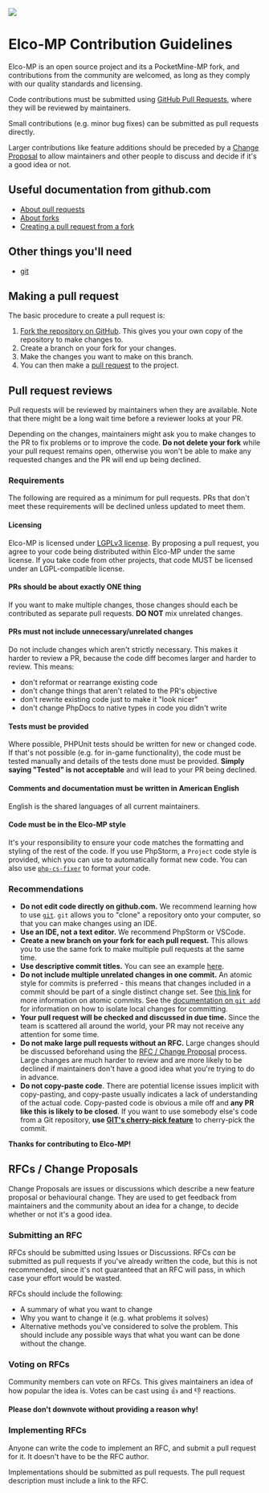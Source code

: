 ![](https://cdn.discordapp.com/attachments/805530984807399484/919448233317634068/logo.png)

# Elco-MP Contribution Guidelines

Elco-MP is an open source project and its a PocketMine-MP fork, and contributions from the community are welcomed, as long as they comply with our quality standards and licensing.

Code contributions must be submitted using [GitHub Pull Requests](https://github.com/MCPE357/Elco-MP/pulls), where they will be reviewed by maintainers.

Small contributions (e.g. minor bug fixes) can be submitted as pull requests directly.

Larger contributions like feature additions should be preceded by a [Change Proposal](#rfcs--change-proposals) to allow maintainers and other people to discuss and decide if it's a good idea or not.

## Useful documentation from github.com
- [About pull requests](https://docs.github.com/en/github/collaborating-with-pull-requests/proposing-changes-to-your-work-with-pull-requests/about-pull-requests)
- [About forks](https://docs.github.com/en/github/collaborating-with-pull-requests/working-with-forks/about-forks)
- [Creating a pull request from a fork](https://docs.github.com/en/github/collaborating-with-pull-requests/proposing-changes-to-your-work-with-pull-requests/creating-a-pull-request-from-a-fork)

## Other things you'll need
- [git](https://git-scm.com/)

## Making a pull request
The basic procedure to create a pull request is:
1. [Fork the repository on GitHub](https://github.com/elco-mp/Elco-MP/fork). This gives you your own copy of the repository to make changes to.
2. Create a branch on your fork for your changes.
3. Make the changes you want to make on this branch.
4. You can then make a [pull request](https://github.com/elco-mp/Elco-MP/pull/new) to the project.

## Pull request reviews
Pull requests will be reviewed by maintainers when they are available.
Note that there might be a long wait time before a reviewer looks at your PR.

Depending on the changes, maintainers might ask you to make changes to the PR to fix problems or to improve the code.
**Do not delete your fork** while your pull request remains open, otherwise you won't be able to make any requested changes and the PR will end up being declined.

### Requirements
The following are required as a minimum for pull requests. PRs that don't meet these requirements will be declined unless updated to meet them.

#### Licensing
Elco-MP is licensed under [LGPLv3 license](LICENSE).
By proposing a pull request, you agree to your code being distributed within Elco-MP under the same license.
If you take code from other projects, that code MUST be licensed under an LGPL-compatible license.

#### PRs should be about exactly ONE thing
If you want to make multiple changes, those changes should each be contributed as separate pull requests. **DO NOT** mix unrelated changes.

#### PRs must not include unnecessary/unrelated changes
Do not include changes which aren't strictly necessary. This makes it harder to review a PR, because the code diff becomes larger and harder to review.
This means:
- don't reformat or rearrange existing code
- don't change things that aren't related to the PR's objective
- don't rewrite existing code just to make it "look nicer"
- don't change PhpDocs to native types in code you didn't write

#### Tests must be provided
Where possible, PHPUnit tests should be written for new or changed code.
If that's not possible (e.g. for in-game functionality), the code must be tested manually and details of the tests done must be provided.
**Simply saying "Tested" is not acceptable** and will lead to your PR being declined.

#### Comments and documentation must be written in American English
English is the shared languages of all current maintainers.

#### Code must be in the Elco-MP style
It's your responsibility to ensure your code matches the formatting and styling of the rest of the code.
If you use PhpStorm, a `Project` code style is provided, which you can use to automatically format new code.
You can also use [`php-cs-fixer`](https://github.com/FriendsOfPHP/PHP-CS-Fixer) to format your code.

### Recommendations

- **Do not edit code directly on github.com.** We recommend learning how to use [`git`](https://git-scm.com). `git` allows you to "clone" a repository onto your computer, so that you can make changes using an IDE.
- **Use an IDE, not a text editor.** We recommend PhpStorm or VSCode.
- **Create a new branch on your fork for each pull request.** This allows you to use the same fork to make multiple pull requests at the same time.
- **Use descriptive commit titles.** You can see an example [here](http://tbaggery.com/2008/04/19/a-note-about-git-commit-messages.html).
- **Do not include multiple unrelated changes in one commit.** An atomic style for commits is preferred - this means that changes included in a commit should be part of a single distinct change set. See [this link](https://www.freshconsulting.com/atomic-commits/) for more information on atomic commits. See the [documentation on `git add`](https://git-scm.com/docs/git-add) for information on how to isolate local changes for committing.
- **Your pull request will be checked and discussed in due time.** Since the team is scattered all around the world, your PR may not receive any attention for some time.
- **Do not make large pull requests without an RFC.** Large changes should be discussed beforehand using the [RFC / Change Proposal](#rfcs--change-proposals) process. Large changes are much harder to review and are more likely to be declined if maintainers don't have a good idea what you're trying to do in advance.
- **Do not copy-paste code**. There are potential license issues implicit with copy-pasting, and copy-paste usually indicates a lack of understanding of the actual code. Copy-pasted code is obvious a mile off and **any PR like this is likely to be closed**. If you want to use somebody else's code from a Git repository, **use [GIT's cherry-pick feature](https://git-scm.com/docs/git-cherry-pick)** to cherry-pick the commit.


**Thanks for contributing to Elco-MP!**

## RFCs / Change Proposals
Change Proposals are issues or discussions which describe a new feature proposal or behavioural change.
They are used to get feedback from maintainers and the community about an idea for a change, to decide whether or not it's a good idea.

### Submitting an RFC
RFCs should be submitted using Issues or Discussions.
RFCs _can_ be submitted as pull requests if you've already written the code, but this is not recommended, since it's not guaranteed that an RFC will pass, in which case your effort would be wasted.

RFCs should include the following:
- A summary of what you want to change
- Why you want to change it (e.g. what problems it solves)
- Alternative methods you've considered to solve the problem. This should include any possible ways that what you want can be done without the change.

### Voting on RFCs
Community members can vote on RFCs. This gives maintainers an idea of how popular the idea is.
Votes can be cast using :+1: and :-1: reactions.

**Please don't downvote without providing a reason why!**

### Implementing RFCs
Anyone can write the code to implement an RFC, and submit a pull request for it. It doesn't have to be the RFC author.

Implementations should be submitted as pull requests. The pull request description must include a link to the RFC.
